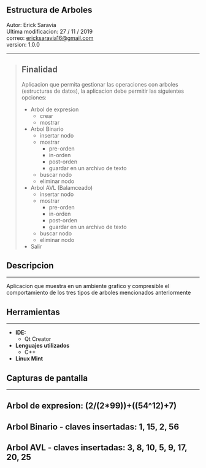 ## **Estructura de Arboles**
Autor: Erick Saravia <br>
Ultima modificacion: 27 / 11 / 2019 <br>
correo: ericksaravia16@gmail.com <br>
version: 1.0.0
***
> ## **Finalidad**
> Aplicacion que permita gestionar las operaciones con arboles (estructuras de datos), la aplicacion debe permitir las siguientes opciones:
> - Arbol de expresion
>   - crear
>   - mostrar
> - Arbol Binario
>   - insertar nodo
>   - mostrar
>       - pre-orden
>       - in-orden
>       - post-orden
>       - guardar en un archivo de texto       
>   - buscar nodo
>   - eliminar nodo
> - Arbol AVL (Balamceado)
>   - insertar nodo
>   - mostrar
>       - pre-orden
>       - in-orden
>       - post-orden
>       - guardar en un archivo de texto       
>   - buscar nodo
>   - eliminar nodo
> - Salir   


## Descripcion
***
Aplicacion que muestra en un ambiente grafico y compresible el comportamiento de los tres tipos de arboles mencionados anteriormente

## **Herramientas** 
***
- **IDE:** 
    - Qt Creator 
- **Lenguajes utilizados**
    - C++
- **Linux Mint**

## **Capturas de pantalla**
---
## Arbol de expresion: (2/(2*99))+((54^12)+7)

## Arbol Binario - claves insertadas: 1, 15, 2, 56


## Arbol AVL - claves insertadas: 3, 8, 10, 5, 9, 17, 20, 25